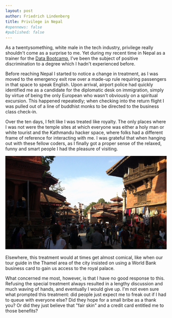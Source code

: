 ```yaml
---
layout: post
author: Friedrich Lindenberg
title: Privilege in Nepal
#opennews: false
#published: false
---
```


As a twentysomething, white male in the tech industry, privilege really shouldn't come as a surprise to me. Yet during my recent time in Nepal as a trainer for the <a href="http://nepal.databootcamp.org/">Data Bootcamp</a>, I've been the subject of positive discrimination to a degree which I hadn't experienced before. 

Before reaching Nepal I started to notice a change in treatment, as I was moved to the emergency exit row over a made-up rule requiring passengers in that space to speak English. Upon arrival, airport police had quickly identified me as a candidate for the diplomatic desk on immigration, simply by virtue of being the only European who wasn't obviously on a spiritual excursion. This happened repeatedly; when checking into the return flight I was pulled out of a line of buddhist monks to be directed to the business class check-in.

Over the ten days, I felt like I was treated like royalty. The only places where I was not were the temple sites at which everyone was either a holy man or white tourist and the Kathmandu hacker space, where folks had a different frame of reference for interacting with me. I was grateful that when hanging out with these fellow coders, as I finally got a proper sense of the relaxed, funny and smart people I had the pleasure of visiting.

<img src="/img/thamel_square.png">

Elsewhere, this treatment would at times get almost comical, like when our tour guide in the Thamel area of the city insisted on using a World Bank business card to gain us access to the royal palace.

What concerned me most, however, is that I have no good response to this. Refusing the
special treatment always resulted in a lengthy discussion and much waving of hands, and
eventually I would give up. I'm not even sure what prompted this treatment: did people just expect me to freak out if I had to queue with everyone else? Did they hope for a small bribe as
a thank you? Or did they just believe that "fair skin" and a credit card entitled me to 
those benefits?


